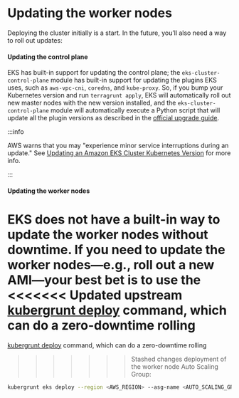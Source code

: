 # Updating the worker nodes

Deploying the cluster initially is a start. In the future, you’ll also need a way to roll out updates:

<div className="dlist">

#### Updating the control plane

EKS has built-in support for updating the control plane; the `eks-cluster-control-plane` module has built-in support
for updating the plugins EKS uses, such as `aws-vpc-cni`, `coredns`, and `kube-proxy`. So, if you bump your Kubernetes
version and run `terragrunt apply`, EKS will automatically roll out new master nodes with the new version installed,
and the `eks-cluster-control-plane` module will automatically execute a Python script that will update all the plugin
versions as described in the
[official upgrade guide](https://docs.aws.amazon.com/eks/latest/userguide/update-cluster.html).


</div>

:::info

AWS warns that you may "experience minor service interruptions during an update." See
[Updating an Amazon EKS Cluster Kubernetes Version](https://docs.aws.amazon.com/eks/latest/userguide/update-cluster.html)
for more info.

:::

<div className="dlist">

#### Updating the worker nodes

EKS does not have a built-in way to update the worker nodes without downtime. If you need to update the worker
nodes—e.g., roll out a new AMI—your best bet is to use the
<<<<<<< Updated upstream
[kubergrunt deploy](https://github.com/tnn-gruntwork-io/kubergrunt#deploy) command, which can do a zero-downtime rolling
=======
[kubergrunt deploy](https://github.com/tnn-gruntwork-io/kubergrunt#deploy) command, which can do a zero-downtime rolling
>>>>>>> Stashed changes
deployment of the worker node Auto Scaling Group:

</div>

``` bash
kubergrunt eks deploy --region <AWS_REGION> --asg-name <AUTO_SCALING_GROUP_NAME>
```


<!-- ##DOCS-SOURCER-START
{
  "sourcePlugin": "local-copier",
  "hash": "7e4f6f3320632a138f9f4eb9d05b2385"
}
##DOCS-SOURCER-END -->
